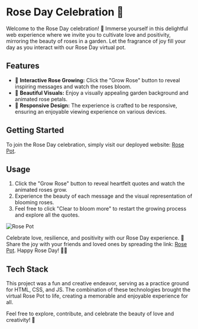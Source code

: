 # Rose Day Celebration 🌹

Welcome to the Rose Day celebration! 🎉 Immerse yourself in this delightful web experience where we invite you to cultivate love and positivity, mirroring the beauty of roses in a garden. Let the fragrance of joy fill your day as you interact with our Rose Day virtual pot.

## Features

- 🌹 **Interactive Rose Growing:** Click the "Grow Rose" button to reveal inspiring messages and watch the roses bloom.
- 🌷 **Beautiful Visuals:** Enjoy a visually appealing garden background and animated rose petals.
- 🎨 **Responsive Design:** The experience is crafted to be responsive, ensuring an enjoyable viewing experience on various devices.

## Getting Started

To join the Rose Day celebration, simply visit our deployed website: [Rose Pot](https://rose-pot.vercel.app/).

## Usage

1. Click the "Grow Rose" button to reveal heartfelt quotes and watch the animated roses grow.
2. Experience the beauty of each message and the visual representation of blooming roses.
3. Feel free to click "Clear to bloom more" to restart the growing process and explore all the quotes.

![Rose Pot](https://github.com/divyam751/RosePot/assets/125983433/38360c8c-11a6-49ac-a7b0-94c78d785fcb)

Celebrate love, resilience, and positivity with our Rose Day experience. 🌹 Share the joy with your friends and loved ones by spreading the link: [Rose Pot](https://rose-pot.vercel.app/). Happy Rose Day! 🌹✨

## Tech Stack

This project was a fun and creative endeavor, serving as a practice ground for HTML, CSS, and JS. The combination of these technologies brought the virtual Rose Pot to life, creating a memorable and enjoyable experience for all.

Feel free to explore, contribute, and celebrate the beauty of love and creativity! 🚀
